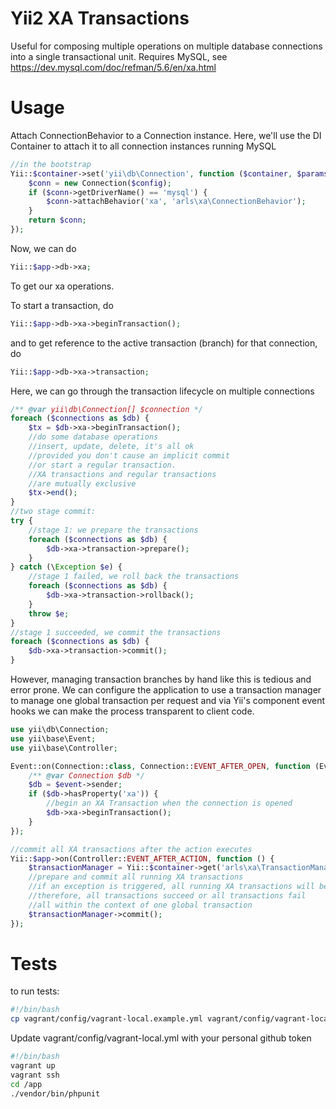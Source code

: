 Yii2 XA Transactions
===================
Useful for composing multiple operations on multiple database connections into a single transactional unit.
Requires MySQL, see https://dev.mysql.com/doc/refman/5.6/en/xa.html

Usage
===================
Attach ConnectionBehavior to a Connection instance. Here, we'll use the DI Container to attach it to all connection instances running MySQL
```PHP
//in the bootstrap
Yii::$container->set('yii\db\Connection', function ($container, $params, $config) {
    $conn = new Connection($config);
    if ($conn->getDriverName() == 'mysql') {
        $conn->attachBehavior('xa', 'arls\xa\ConnectionBehavior');
    }
    return $conn;
});
```
Now, we can do
```PHP
Yii::$app->db->xa;
```
To get our xa operations. 

To start a transaction, do
```PHP
Yii::$app->db->xa->beginTransaction();
```
and to get reference to the active transaction (branch) for that connection, do 
```PHP
Yii::$app->db->xa->transaction;
```
Here, we can go through the transaction lifecycle on multiple connections
```PHP
/** @var yii\db\Connection[] $connection */
foreach ($connections as $db) {
    $tx = $db->xa->beginTransaction();
    //do some database operations
    //insert, update, delete, it's all ok
    //provided you don't cause an implicit commit
    //or start a regular transaction.
    //XA transactions and regular transactions
    //are mutually exclusive
    $tx->end();
}
//two stage commit:
try {
    //stage 1: we prepare the transactions
    foreach ($connections as $db) {
        $db->xa->transaction->prepare();
    }
} catch (\Exception $e) {
    //stage 1 failed, we roll back the transactions
    foreach ($connections as $db) {
        $db->xa->transaction->rollback();
    }
    throw $e;
}
//stage 1 succeeded, we commit the transactions
foreach ($connections as $db) {
    $db->xa->transaction->commit();
}
```
However, managing transaction branches by hand like this is tedious and error prone. We can configure the application to use a transaction manager to manage one global transaction per request and via Yii's component event hooks we can make the process transparent to client code.
```PHP
use yii\db\Connection;
use yii\base\Event;
use yii\base\Controller;

Event::on(Connection::class, Connection::EVENT_AFTER_OPEN, function (Event $event) {
    /** @var Connection $db */
    $db = $event->sender;
    if ($db->hasProperty('xa')) {
        //begin an XA Transaction when the connection is opened
        $db->xa->beginTransaction();
    }
});

//commit all XA transactions after the action executes
Yii::$app->on(Controller::EVENT_AFTER_ACTION, function () {
    $transactionManager = Yii::$container->get('arls\xa\TransactionManager');
    //prepare and commit all running XA transactions
    //if an exception is triggered, all running XA transactions will be rolled back
    //therefore, all transactions succeed or all transactions fail
    //all within the context of one global transaction
    $transactionManager->commit(); 
});

```
Tests
===================
to run tests:

```bash
#!/bin/bash
cp vagrant/config/vagrant-local.example.yml vagrant/config/vagrant-local.yml
```
Update vagrant/config/vagrant-local.yml with your personal github token

```bash
#!/bin/bash
vagrant up
vagrant ssh
cd /app
./vendor/bin/phpunit
```
